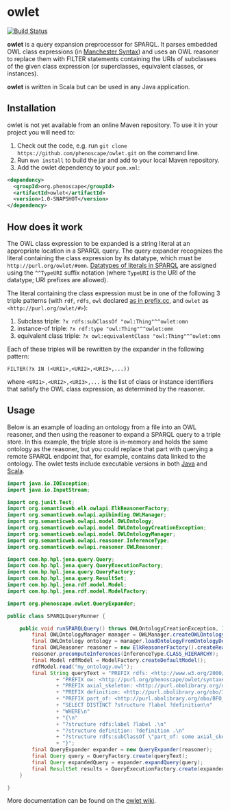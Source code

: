 owlet
==========

[![Build Status](https://secure.travis-ci.org/phenoscape/owlet.png)](http://travis-ci.org/phenoscape/owlet)

**owlet** is a query expansion preprocessor for SPARQL. It parses embedded OWL class expressions (in [Manchester Syntax]) and uses an OWL reasoner to replace them with FILTER statements containing the URIs of subclasses of the given class expression (or superclasses, equivalent classes, or instances).

**owlet** is written in Scala but can be used in any Java application.

## Installation
owlet is not yet available from an online Maven repository. To use it in your project you will need to:

1. Check out the code, e.g. run `git clone https://github.com/phenoscape/owlet.git` on the command line.
2. Run `mvn install` to build the jar and add to your local Maven repository.
3. Add the owlet dependency to your `pom.xml`: 

```xml
<dependency>
  <groupId>org.phenoscape</groupId>
  <artifactId>owlet</artifactId>
  <version>1.0-SNAPSHOT</version>
</dependency>
```

## How does it work
The OWL class expression to be expanded is a string literal at an appropriate location in a SPARQL query. The query expander recognizes the literal containing the class expression by its datatype, which must be `http://purl.org/owlet/#omn`. [Datatypes of literals in SPARQL] are assigned using the `^^TypeURI` suffix notation (where `TypeURI` is the URI of the datatype; URI prefixes are allowed).

The literal containing the class expression must be in one of the following 3 triple patterns (with `rdf`, `rdfs`, `owl` declared [as in prefix.cc], and `owlet` as `<http://purl.org/owlet/#>`):

1. Subclass triple: `?x rdfs:subClassOf "owl:Thing"^^owlet:omn`
2. instance-of triple: `?x rdf:type "owl:Thing"^^owlet:omn`
3. equivalent class triple: `?x owl:equivalentClass "owl:Thing"^^owlet:omn`

Each of these triples will be rewritten by the expander in the following pattern:
```
FILTER(?x IN (<URI1>,<URI2>,<URI3>,...))
```
where `<URI1>,<URI2>,<URI3>,...` is the list of class or instance identifiers that satisfy the OWL class expression, as determined by the reasoner.


## Usage
Below is an example of loading an ontology from a file into an OWL reasoner, and then using the reasoner to expand a SPARQL query to a triple store. In this example, the triple store is in-memory and holds the same ontology as the reasoner, but you could replace that part with querying a remote SPARQL endpoint that, for example, contains data linked to the ontology. The owlet tests include executable versions in both [Java](https://github.com/phenoscape/owlet/blob/master/src/test/java/org/phenoscape/owlet/TestSPARQLQueryJava.java) and [Scala](http://github.com/phenoscape/owlet/blob/master/src/test/scala/org/phenoscape/owlet/TestSPARQLQuery.scala).

```java
import java.io.IOException;
import java.io.InputStream;

import org.junit.Test;
import org.semanticweb.elk.owlapi.ElkReasonerFactory;
import org.semanticweb.owlapi.apibinding.OWLManager;
import org.semanticweb.owlapi.model.OWLOntology;
import org.semanticweb.owlapi.model.OWLOntologyCreationException;
import org.semanticweb.owlapi.model.OWLOntologyManager;
import org.semanticweb.owlapi.reasoner.InferenceType;
import org.semanticweb.owlapi.reasoner.OWLReasoner;

import com.hp.hpl.jena.query.Query;
import com.hp.hpl.jena.query.QueryExecutionFactory;
import com.hp.hpl.jena.query.QueryFactory;
import com.hp.hpl.jena.query.ResultSet;
import com.hp.hpl.jena.rdf.model.Model;
import com.hp.hpl.jena.rdf.model.ModelFactory;

import org.phenoscape.owlet.QueryExpander;

public class SPARQLQueryRunner {

	public void runSPARQLQuery() throws OWLOntologyCreationException, IOException {
		final OWLOntologyManager manager = OWLManager.createOWLOntologyManager();
		final OWLOntology ontology = manager.loadOntologyFromOntologyDocument(new File("my_ontology.owl"));
		final OWLReasoner reasoner = new ElkReasonerFactory().createReasoner(ontology);
		reasoner.precomputeInferences(InferenceType.CLASS_HIERARCHY);
		final Model rdfModel = ModelFactory.createDefaultModel();
		rdfModel.read("my_ontology.owl");
		final String queryText = "PREFIX rdfs: <http://www.w3.org/2000/01/rdf-schema#>\n"
				+ "PREFIX ow: <http://purl.org/phenoscape/owlet/syntax#>\n"
				+ "PREFIX axial_skeleton: <http://purl.obolibrary.org/obo/VSAO_0000056>\n"
				+ "PREFIX definition: <http://purl.obolibrary.org/obo/IAO_0000115>\n"
				+ "PREFIX part_of: <http://purl.obolibrary.org/obo/BFO_0000050>\n"
				+ "SELECT DISTINCT ?structure ?label ?definition\n"
				+ "WHERE\n"
				+ "{\n"
				+ "?structure rdfs:label ?label .\n"
				+ "?structure definition: ?definition .\n"
				+ "?structure rdfs:subClassOf \"part_of: some axial_skeleton:\"^^ow:omn .\n"
				+ "}";
		final QueryExpander expander = new QueryExpander(reasoner);
		final Query query = QueryFactory.create(queryText);
		final Query expandedQuery = expander.expandQuery(query);
		final ResultSet results = QueryExecutionFactory.create(expandedQuery, rdfModel).execSelect();
	}

}
```

More documentation can be found on the [owlet wiki](https://github.com/phenoscape/owlet/wiki).

[Manchester Syntax]: http://www.w3.org/TR/owl2-manchester-syntax/
[Datatypes of literals in SPARQL]: http://www.w3.org/TR/sparql11-query/#QSynLiterals
[as in prefix.cc]: http://prefix.cc/rdf,rdfs,owl
